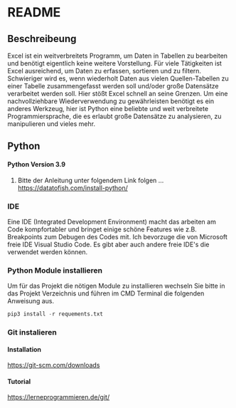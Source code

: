 # README
## Beschreibeung
Excel ist ein weitverbreitets Programm, um Daten in Tabellen zu bearbeiten und benötigt eigentlich keine weitere Vorstellung. Für viele Tätigkeiten ist Excel ausreichend, um Daten zu erfassen, sortieren und zu filtern. Schwieriger wird es, wenn wiederholt Daten aus vielen Quellen-Tabellen zu einer Tabelle zusammengefasst werden soll und/oder große Datensätze verarbeitet werden soll. Hier stößt Excel schnell an seine Grenzen. Um eine nachvollziehbare Wiederverwendung zu gewährleisten benötigt es ein anderes Werkzeug, hier ist Python eine beliebte und weit verbreitete Programmiersprache, die es erlaubt große Datensätze zu analysieren, zu manipulieren und vieles mehr.      

## Python

#### Python Version 3.9

1. Bitte der Anleitung unter folgendem Link folgen ...  
https://datatofish.com/install-python/

### IDE
Eine IDE (Integrated Development Environment) macht das arbeiten am Code kompfortabler und 
bringet einige schöne Features wie z.B. Breakpoints zum Debugen des Codes mit.
Ich bevorzuge die von Microsoft freie IDE Visual Studio Code. Es gibt aber auch andere freie IDE's die verwendet werden können.

### Python Module installieren
Um für das Projekt die nötigen Module zu installieren wechseln Sie bitte in das Projekt Verzeichnis und führen im CMD Terminal die folgenden Anweisung aus.
  
```python
pip3 install -r requements.txt
```
### Git instalieren
#### Installation
https://git-scm.com/downloads

#### Tutorial
https://lerneprogrammieren.de/git/
